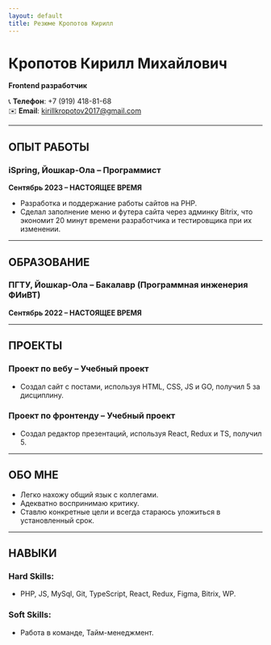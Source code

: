 ```yaml
---
layout: default
title: Резюме Кропотов Кирилл
---
```


# Кропотов Кирилл Михайлович
**Frontend разработчик**

📞 **Телефон**: +7 (919) 418-81-68  
✉️ **Email**: kirillkropotov2017@gmail.com

---

## ОПЫТ РАБОТЫ
### iSpring, Йошкар-Ола – Программист
**Сентябрь 2023 – НАСТОЯЩЕЕ ВРЕМЯ**
- Разработка и поддержание работы сайтов на PHP.
- Сделал заполнение меню и футера сайта через админку Bitrix, что экономит 20 минут времени разработчика и тестировщика при их изменении.

---

## ОБРАЗОВАНИЕ
### ПГТУ, Йошкар-Ола – Бакалавр (Программная инженерия ФИиВТ)
**Сентябрь 2022 – НАСТОЯЩЕЕ ВРЕМЯ**

---

## ПРОЕКТЫ
### Проект по вебу – Учебный проект
- Создал сайт с постами, используя HTML, CSS, JS и GO, получил 5 за дисциплину.

### Проект по фронтенду – Учебный проект
- Создал редактор презентаций, используя React, Redux и TS, получил 5.

---

## ОБО МНЕ
- Легко нахожу общий язык с коллегами.
- Адекватно воспринимаю критику.
- Ставлю конкретные цели и всегда стараюсь уложиться в установленный срок.

---

## НАВЫКИ
### Hard Skills:
- PHP, JS, MySql, Git, TypeScript, React, Redux, Figma, Bitrix, WP.

### Soft Skills:
- Работа в команде, Тайм-менеджмент.  
